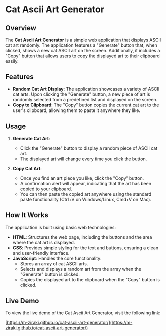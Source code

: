 # Cat Ascii Art Generator

## Overview

The **Cat Ascii Art Generator** is a simple web application that displays ASCII cat art randomly. The application features a "Generate" button that, when clicked, shows a new cat ASCII art on the screen. Additionally, it includes a "Copy" button that allows users to copy the displayed art to their clipboard easily.

## Features

- **Random Cat Art Display**: The application showcases a variety of ASCII cat arts. Upon clicking the "Generate" button, a new piece of art is randomly selected from a predefined list and displayed on the screen.
- **Copy to Clipboard**: The "Copy" button copies the current cat art to the user's clipboard, allowing them to paste it anywhere they like.

## Usage

1. **Generate Cat Art**:
   - Click the "Generate" button to display a random piece of ASCII cat art.
   - The displayed art will change every time you click the button.

2. **Copy Cat Art**:
   - Once you find an art piece you like, click the "Copy" button.
   - A confirmation alert will appear, indicating that the art has been copied to your clipboard.
   - You can then paste the copied art anywhere using the standard paste functionality (Ctrl+V on Windows/Linux, Cmd+V on Mac).

## How It Works

The application is built using basic web technologies:

- **HTML**: Structures the web page, including the buttons and the area where the cat art is displayed.
- **CSS**: Provides simple styling for the text and buttons, ensuring a clean and user-friendly interface.
- **JavaScript**: Handles the core functionality:
  - Stores an array of cat ASCII arts.
  - Selects and displays a random art from the array when the "Generate" button is clicked.
  - Copies the displayed art to the clipboard when the "Copy" button is clicked.

## Live Demo

To view the live demo of the Cat Ascii Art Generator, visit the following link:

[https://m-ziraki.github.io/cat-ascii-art-generator/](https://m-ziraki.github.io/cat-ascii-art-generator/)
